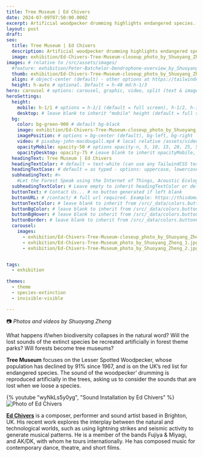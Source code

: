 ```yaml
---
title: Tree Museum | Ed Chivers
date: 2024-07-09T07:50:00.000Z
excerpt: Artificial woodpecker drumming highlights endangered species.
layout: post
draft:
seo:
  title: Tree Museum | Ed Chivers
  description: Artificial woodpecker drumming highlights endangered species.
  image: exhibition/Ed-Chivers-Tree-Museum-closeup_photo_by_Shuoyang_Zheng.jpg
images: # relative to /src/assets/images/
  #feature: exhibition/Peter-Batchelor-Dendrophone-overview_by_Shuoyang_Zheng.jpg
  thumb: exhibition/Ed-Chivers-Tree-Museum-closeup_photo_by_Shuoyang_Zheng.jpg
  align: # object-center (default) - other options at https://tailwindcss.com/docs/object-position
  height: h-auto # optional. Default = h-48 md:h-1/3
hero: carousel # options: carousel, graphic, video, split (text & image)
heroSettings:
  height:
    mobile: h-1/1 # options = h-1/1 (default = full screen), h-1/2, h-1/3, h-3/4, h-9/10, h-48 (12rem, 192px), h-56 (14rem, 224px), h-64 (16rem, 256px)
    desktop: # leave blank to inherit "mobile" height (default = full screen)
  bg:
    color: bg-green-900 # default bg-black
    image: exhibition/Ed-Chivers-Tree-Museum-closeup_photo_by_Shuoyang_Zheng.jpg # relative to /assets/images/
    imagePosition: # options = bg-center (default), bg-left, bg-right
    video: # pixabay-john-macdougall.mp4 # local relative /assets/video/, or full https://... if remote?
    opacityMobile: opacity-50 # options opacity-n, 5, 10, 15, 20, 25, 50, 75, 100 (default)
    opacityDesktop: opacity-75 # Leave blank to inherit opacityMobile, use same options as opacityMobile
  headingText: Tree Museum | Ed Chivers
  headingTextColor: # default = text-white (can use any TailwindCSS text-[color]-[xxx])
  headingTextCase: # default = as typed - options: uppercase, lowercase, capitalize
  subheadingText: #>
    #Let the Forest Speak using the Internet of Things, Acoustic Ecology and Creative AI<br /><span style="color:grey">AHRC-funded project (2023-25) : AH/X011585/1</span>
  subheadingTextColor: # Leave empty to inherit headingTextColor or default (text-white) or use any text-[color]-[xxx]
  buttonText: # Contact Us... # no button generated if left blank
  buttonURL: # /contact/ # full url required. Example: https://thisdomain.com/somepage/
  buttonTextColor: # leave blank to inherit from /src/_data/colors.buttonCustom or buttonDefault
  buttonBgColor: # leave blank to inherit from /src/_data/colors.buttonCustom.bg or buttonDefault.bg
  buttonBgHover: # leave blank to inherit from /src/_data/colors.buttonCustom.bgHover or buttonDefault.bgHover
  buttonBorder: # leave blank to inherit from /src/_data/colors.buttonCustom.border or buttonDefault.border
  carousel:
    images:
      - exhibition/Ed-Chivers-Tree-Museum-closeup_photo_by_Shuoyang_Zheng.jpg
      - exhibition/Ed-Chivers-Tree-Museum_photo_by_Shuoyang_Zheng_1.jpg 
      - exhibition/Ed-Chivers-Tree-Museum_photo_by_Shuoyang_Zheng_2.jpg      


tags:
  - exhibition 
  
themes:
  - theme
  - species-extinction
  - invisible-visible

---
```


:camera: *Photos and videos by Shuoyang Zheng*


What happens if/when biodiversity collapses in the natural word? Will the lost sounds of the extinct species be recreated artificially in forest theme parks? Will forests become tree museums? 

**Tree Museum** focuses on the Lesser Spotted Woodpecker, whose population has declined by 91% since 1967, and is on the UK’s red list for endangered species. The sound of the woodpecker’ drumming is reproduced artificially in the trees, asking us to consider the sounds that are lost when we loose a species. 

<div class="mt-4 mb-4">
{% youtube "wyNkLs5y0yg", "Sound Installation by Ed Chivers" %}
</div>

<div class="bg-gray-200 p-4 mt-4">

<img class="h-48 rounded-full mt-2 mr-2 float-left " src="/assets/images/authors/ed-chivers.jpg" alt="Photo of Ed Chivers">

<br />

[**Ed Chivers**](/2024/05/08/meet-the-artists-ed-chivers/) is a composer, performer and sound artist based in Brighton, UK. His recent work explores the interplay between the natural and technological worlds, such as using lightning strikes and seismic activity to generate musical patterns. He is a member of the bands Fujiya & Miyagi, and AK/DK, with whom he tours internationally. He has composed music for contemporary dance, theatre, and short films.

<br />
<br />
<br />


</div>







